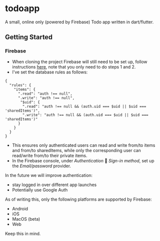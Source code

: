 # todoapp

A small, online only (powered by Firebase) Todo app written in dart/flutter.

## Getting Started

### Firebase
- When cloning the project Firebase will still need to be set up, follow instructions [here](https://firebase.google.com/docs/flutter/setup), note that you only need to do steps 1 and 2.
- I've set the database rules as follows:
```
{
  "rules": {
    "items": {
      ".read": "auth !== null",
      ".write": "auth !== null",
       "$uid": {
        ".read": "auth !== null && (auth.uid === $uid || $uid === 'sharedItems')",
        ".write": "auth !== null && (auth.uid === $uid || $uid === 'sharedItems')"
      }
    }
  }
}
```
- This ensures only authenticated users can read and write from/to items and from/to sharedItems, while only the corresponding user can read/write from/to their private items.
- In the Firebase console, under *Authentication*  *Sign-in method*, set up the *Email/password* provider.

In the future we will improve authentication:
- stay logged in over different app launches
- Potentially use Google Auth

As of writing this, only the following platforms are supported by Firebase:
- Android
- iOS
- MacOS (beta)
- Web

Keep this in mind.
